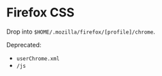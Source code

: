 # Firefox CSS

Drop into `$HOME/.mozilla/firefox/[profile]/chrome`.

Deprecated:
* `userChrome.xml`
* `/js`
